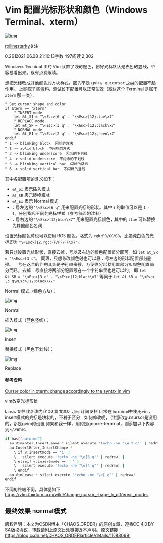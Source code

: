 # Vim 配置光标形状和颜色（Windows Terminal、xterm）

[![img](https://upload.jianshu.io/users/upload_avatars/6875152/28d4a1ff-5c5a-4e5d-922a-bd2f7bea3fb7.jpg?imageMogr2/auto-orient/strip|imageView2/1/w/96/h/96/format/webp)](https://www.jianshu.com/u/58f183c39554)

[rollingstarky](https://www.jianshu.com/u/58f183c39554)关注

0.2612021.06.08 21:10:13字数 497阅读 2,302

Windows Terminal 里的 Vim 设置了浅的配色，刚好光标默认是白色的竖线，不容易看出来。很有点费眼睛。

想把光标改成其他颜色的方块样式。因为不是 gvim，`guicursor` 之类的配置不起作用。
上网查了些资料，测试如下配置可以正常生效（貌似这个 Terminal 是属于 `xterm` 那一类）：



```vim
" Set cursor shape and color
if &term =~ "xterm"
    " INSERT mode
    let &t_SI = "\<Esc>[6 q" . "\<Esc>]12;blue\x7"
    " REPLACE mode
    let &t_SR = "\<Esc>[3 q" . "\<Esc>]12;black\x7"
    " NORMAL mode
    let &t_EI = "\<Esc>[2 q" . "\<Esc>]12;green\x7"
endif
" 1 -> blinking block  闪烁的方块
" 2 -> solid block  不闪烁的方块
" 3 -> blinking underscore  闪烁的下划线
" 4 -> solid underscore  不闪烁的下划线
" 5 -> blinking vertical bar  闪烁的竖线
" 6 -> solid vertical bar  不闪烁的竖线
```

其中各配置项的含义如下：

- `&t_SI` 表示插入模式
- `&t_SR` 表示替换模式
- `&t_EI` 表示 Normal 模式
- `.` 号左边的 `"\<Esc>[6 q"` 用来配置光标的形状。其中 `6` 的取值可以是 `1 - 6`，分别指代不同的光标样式（参考前面的注释）
- `.` 号右边的 `"\<Esc>]12;blue\x7"` 用来配置光标颜色，其中的 `blue` 可以替换为其他颜色名词

设置光标颜色时也可以使用 RGB 颜色，格式为 `rgb:RR/GG/BB`。比如纯白色的光标即为 `"\<Esc>]12;rgb:FF/FF/FF\x7"`。

若只想设置光标形状，直接去掉 `.` 号以及右边的颜色配置部分即可。如 `let &t_SR = "\<Esc>[3 q"`。
同理，只想修改颜色时也可以将 `.` 号左边的形状配置部分删掉。
`.` 号在这里的作用其实是字符串拼接，方便区分形状配置部分和颜色配置部分而已。去掉 `.` 号直接将两部分配置写在一个字符串里也是可以的。
即 `let &t_SR = "\<Esc>[3 q" . "\<Esc>]12;black\x7"` 等同于 `let &t_SR = "\<Esc>[3 q\<Esc>]12;black\x7"`





Normal 模式（绿色方块）：

![img](https://upload-images.jianshu.io/upload_images/6875152-ae01d0d4a9671096.png?imageMogr2/auto-orient/strip|imageView2/2/w/1031/format/webp)

Normal





插入模式（蓝色竖线）：

![img](https://upload-images.jianshu.io/upload_images/6875152-4fa8045616982bdd.png?imageMogr2/auto-orient/strip|imageView2/2/w/1036/format/webp)

Insert





替换模式（黑色下划线）：

![img](https://upload-images.jianshu.io/upload_images/6875152-426522041791876e.png?imageMogr2/auto-orient/strip|imageView2/2/w/1045/format/webp)

Replace

#### 参考资料

[Cursor color in xterm; change accordingly to the syntax in vim](https://links.jianshu.com/go?to=https%3A%2F%2Fstackoverflow.com%2Fquestions%2F14920634%2Fcursor-color-in-xterm-change-accordingly-to-the-syntax-in-vim)



vim改变光标形状

Linux
专栏收录该内容
28 篇文章0 订阅
订阅专栏
日常在Terminal中使用vim，insert模式的光标是块状的，不利于区分，如何修改呢，（注意改gursursor是没用的，那是gvim的设置
如果和我一样，用的是gnome-terminal，则添加以下内容到~/.vimrc

```bash
if has("autocmd")
  au VimEnter,InsertLeave * silent execute '!echo -ne "\e[2 q"' | redraw!
  au InsertEnter,InsertChange *
    \ if v:insertmode == 'i' | 
    \   silent execute '!echo -ne "\e[6 q"' | redraw! |
    \ elseif v:insertmode == 'r' |
    \   silent execute '!echo -ne "\e[4 q"' | redraw! |
    \ endif
  au VimLeave * silent execute '!echo -ne "\e[ q"' | redraw!
endif

```


不同的终端不同，具体见如下
https://vim.fandom.com/wiki/Change_cursor_shape_in_different_modes

最终效果
normal模式
------------------------------------------------
版权声明：本文为CSDN博主「CHAOS_ORDER」的原创文章，遵循CC 4.0 BY-SA版权协议，转载请附上原文出处链接及本声明。
原文链接：https://blog.csdn.net/CHAOS_ORDER/article/details/110880991